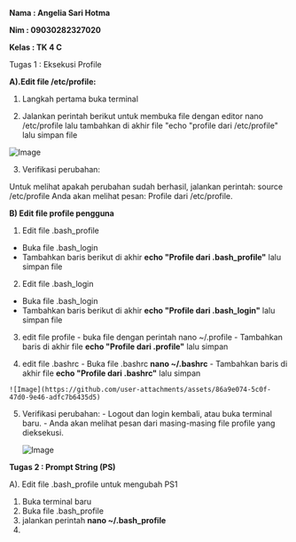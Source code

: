 **Nama  : Angelia Sari Hotma**

**Nim   : 09030282327020**

**Kelas : TK 4 C**

Tugas 1 : Eksekusi Profile

**A).Edit file /etc/profile:**

1. Langkah pertama buka terminal
   
2. Jalankan perintah berikut untuk membuka file dengan editor nano /etc/profile lalu tambahkan di akhir file "echo "profile dari /etc/profile" lalu simpan file
  
  ![Image](https://github.com/user-attachments/assets/41fead34-e911-49fd-8597-1bff1a729ec6)
  
3. Verifikasi perubahan:
   
  Untuk melihat apakah perubahan sudah berhasil, jalankan perintah:
  source /etc/profile
  Anda akan melihat pesan: Profile dari /etc/profile.

**B) Edit file profile pengguna**

  1. Edit file .bash_profile
  - Buka file .bash_login
  - Tambahkan baris berikut di akhir **echo "Profile dari .bash_profile"** lalu simpan file

  2. Edit file .bash_login
  - Buka file .bash_login
  - Tambahkan baris berikut di akhir **echo "Profile dari .bash_login"** lalu simpan file


  3. edit file profile
    - buka file dengan perintah nano ~/.profile
    - Tambahkan baris di akhir file **echo "Profile dari .profile"** lalu simpan

  4. edit  file .bashrc
    - Buka file .bashrc **nano ~/.bashrc**
    - Tambahkan baris di akhir file **echo "Profile dari .bashrc"** lalu simpan

    ![Image](https://github.com/user-attachments/assets/86a9e074-5c0f-47d0-9e46-adfc7b6435d5)

  5. Verifikasi perubahan:
    - Logout dan login kembali, atau buka terminal baru.
    - Anda akan melihat pesan dari masing-masing file profile yang dieksekusi.

     ![Image](https://github.com/user-attachments/assets/f2651024-0e4b-4990-95ff-af70d4794ce1)

**Tugas 2 : Prompt String (PS)**

A). Edit file .bash_profile untuk mengubah PS1

1. Buka terminal baru
2. Buka file .bash_profile
3. jalankan perintah **nano ~/.bash_profile**
4. 

     

    
    
      

  

  

